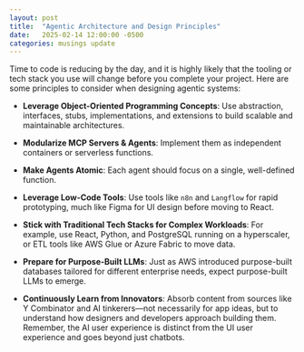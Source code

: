 ```yaml
---
layout: post
title:  "Agentic Architecture and Design Principles"
date:   2025-02-14 12:00:00 -0500
categories: musings update
---
```


Time to code is reducing by the day, and it is highly likely that the tooling or tech stack you use will change before you complete your project. Here are some principles to consider when designing agentic systems:

- **Leverage Object-Oriented Programming Concepts**: Use abstraction, interfaces, stubs, implementations, and extensions to build scalable and maintainable architectures.

- **Modularize MCP Servers & Agents**: Implement them as independent containers or serverless functions.

- **Make Agents Atomic**: Each agent should focus on a single, well-defined function.

- **Leverage Low-Code Tools**: Use tools like `n8n` and `Langflow` for rapid prototyping, much like Figma for UI design before moving to React.

- **Stick with Traditional Tech Stacks for Complex Workloads**: For example, use React, Python, and PostgreSQL running on a hyperscaler, or ETL tools like AWS Glue or Azure Fabric to move data.

- **Prepare for Purpose-Built LLMs**: Just as AWS introduced purpose-built databases tailored for different enterprise needs, expect purpose-built LLMs to emerge.

- **Continuously Learn from Innovators**: Absorb content from sources like Y Combinator and AI tinkerers—not necessarily for app ideas, but to understand how designers and developers approach building them. Remember, the AI user experience is distinct from the UI user experience and goes beyond just chatbots.
